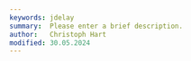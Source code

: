 ```yaml
---
keywords: jdelay
summary:  Please enter a brief description.
author:   Christoph Hart
modified: 30.05.2024
---
```

  
